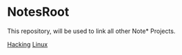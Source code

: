 # NotesRoot

This repository, will be used to link all other Note* Projects.


[Hacking](https://github.com/oskars-notes/noteshacking/)
[Linux](https://github.com/oskars-notes/noteslinux)
